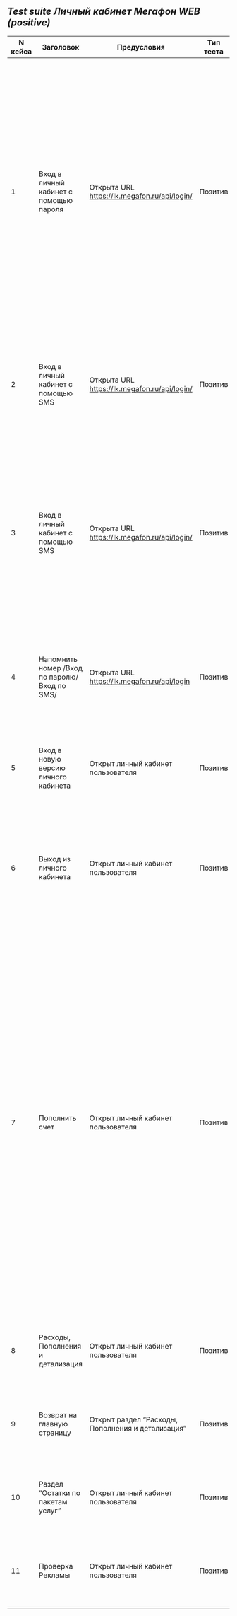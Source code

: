 
 ## ***Test suite Личный кабинет Мегафон WEB (positive)***

| N кейса   | Заголовок | Предусловия | Тип теста | Вид теста | Окружение | требование | Приоритет | Шаги воспроизведения | Ожидаемый результат | Фактическй пезультат |
| --------- | --------- | ----------- | --------- | --------- | --------- | ---------- | --------- | -------------------- | ------------------- | -------------------- |
| 1 | Вход в личный кабинет с помощью пароля | Открыта URL https://lk.megafon.ru/api/login/ | Позитив | Smoke |  Intel core i5- 8250 U, ОС Windows 11 Home  64bit,  version 21H2 |   | Высокий | 1. В поле “Номер телефона” набирать действующий номер телефона от оператора Мегафон 2. Если не знаем пароль то нажать “нужен пароль” 3. На мобильном телефоне набрать *105*00# 4. На поле “Пароль” набираем пароль из SMS-а 5. Нажимаем кнопку “Войти” на мониторе или Enter на клавиатуре | 1. На поле “Номер телефона” отображается набранный номер 2. Появляется подсказка с бесплатной командой  *105*00# для набора с мобильного телефона для получении паролья 3. На телефон приходит SMS с паролем 4. В поле “Пароль” отображается набранный пароль 5. После загрузки открывается личный кабинет владельца набранного номера | |
| 2 | Вход в личный кабинет с помощью SMS | Открыта URL https://lk.megafon.ru/api/login/ | Позитив | Smoke | Intel core i5- 8250 U, ОС Windows 11 Home  64bit,  version 21H2 | | Высокий | 1. в поле “Пароль” ввести пароль 2. Нажать на кнопку похоже на закрытого глаза в поле “Пароль” | 1. Пароль отображается в виде звездочек 2. Сработает анимация кнопка становится похоже на открытого глаза у меняет цвет на зеленую | |
| 3 | Вход в личный кабинет с помощью SMS | Открыта URL https://lk.megafon.ru/api/login/ | Позитив | Smoke | Intel core i5- 8250 U, ОС Windows 11 Home  64bit,  version 21H2 | | Высокий | 1. В поле “Номер телефона” набирать действующий номер телефона от оператора Мегафон 2. Нажимаем “Далее” 3. На поле “Код из SMS” набираем код из SMS-а 4. Нажимаем кнопку “Войти” на мониторе или Enter на клавиатуре | 1. На поле “Номер телефона” отображается набранный номер  2 .На номер приходит SMS с кодом для входа в личный кабинет 3. Код отображается корректно 4. После загрузки открывается личный кабинет владельца набранного номера | | 
| 4 | Напомнить номер /Вход по паролю/Вход по SMS/ | Открыта URL https://lk.megafon.ru/api/login | Позитив | Smoke | Intel core i5- 8250 U, ОС Windows 11 Home  64bit,  version 21H2 | | Высокий | 1.Нажать на словосочетание “Напомнить номер” 2. Нажать “Закрыть” ниже вышеуказанного словосочетание | 1. Открывается всплывающая окно с подсказкой “ Наберите бесплатную команду: *205#. Номер отобразится на экране.” 2. всплывающая окно закроется | | 
| 5 | Вход в новую версию личного кабинета | Открыт личный кабинет пользователя | Позитив | Smoke | Intel core i5- 8250 U, ОС Windows 11 Home  64bit,  version 21H2 | |Высокий | 1.Нажать на словосочетание  личный кабинет в приложении “У нас новый личный кабинет. Оцените его первым” | 1. Открывается новая бета версия личного кабинета пользователя Мегафон | | 
| 6 | Выход из личного кабинета | Открыт личный кабинет пользователя | Позитив | Smoke | Intel core i5- 8250 U, ОС Windows 11 Home  64bit,  version 21H2 | |  Высокий | 1. Нажать на номер телефона или на верхнем правом углу страницы личного кабинета 2. Переводить курсор на предложение “выйти из личного кабинета” 3. Нажать на “выйти из личного кабинета” | 1. Откроется окно  снизу номера телефона 2. Предложение “выйти из личного кабинета” становится зеленым 3. Система выходит из личного кабинета | | 
| 7 | Пополнить счет | Открыт личный кабинет пользователя | Позитив | Smoke | Intel core i5- 8250 U, ОС Windows 11 Home  64bit,  version 21H2 | |  Высокий | 1.Нажать “Пополнить Счет” на Главном странице личного кабимета  2.В поле номер телефона по умолчанию отображается номер текущего пользователя/ если есть необходимость набирать нужную нам номер мобильного телефона абонента Мегафон 3. В поле “сумма платежа” ввести   нужную нам сумму 4. Нажиать “Далее” 5. В разделе С карты нажать кнопку “Новая кара” или словосочетанию  “заполнить форму” или стрелочкам с двух сторон 6. На первой линии добавляем 8-ми значный номер банковской карты, VALID THRU и CVV код с обратного сторона карты 7. Проверять данные и нажать “Пополнить” | 1. Открывается раздел “Пополнить счет” 2. Номер телефона отображается корректно 3. Введенная сумма отображается корректно 4. Откроется страница подтверждения оплаты 5. Появляется  форма для ввода данных с карты 6. Все введенные данные отображается корректно 7. Выполняется успешная пополнения номера моб. телефона | |  
| 8 | Расходы, Пополнения и детализация | Открыт личный кабинет пользователя | Позитив | Smoke | Intel core i5- 8250 U, ОС Windows 11 Home  64bit,  version 21H2 | |  Высокий | 1. Нажать на кнопку с надписью “Расходы, Пополнения и детализация” | Открывается раздел “Расходы, Пополнения и детализация” | | 
| 9 | Возврат на главную страницу | Открыт раздел “Расходы, Пополнения и детализация” | Позитив | Smoke | Intel core i5- 8250 U, ОС Windows 11 Home  64bit,  version 21H2 | |  Высокий | 1. Нажать на “Личный кабинет” или “ГЛАВНАЯ СТРАНИЦА” | 1. страница возвращается на главную страницу личного кабинета  | | 
| 10 | Раздел “Остатки по пакетам услуг” | Открыт личный кабинет пользователя |  Позитив | Smoke | Intel core i5- 8250 U, ОС Windows 11 Home  64bit,  version 21H2 | |  Высокий | 1. Нажать на кнопку “Посмотреть все остатки” | 1. Открывается раздел “Остатки по пакетам услуг” | | 
| 11 | Проверка Рекламы | Открыт личный кабинет пользователя |  Позитив |  | Intel core i5- 8250 U, ОС Windows 11 Home  64bit,  version 21H2 | |  Средный | 1. Нажать на рекламный постер | 1. Открывается новая вкладка интернет магазина Мегафона | | 

